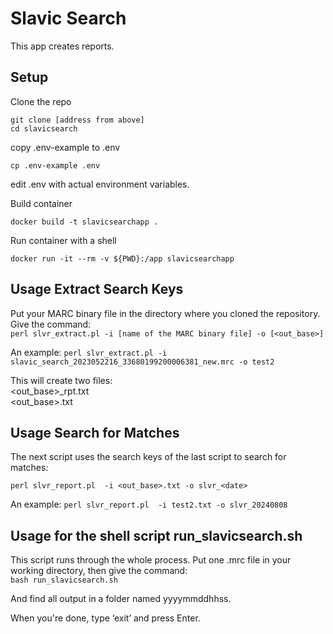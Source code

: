# Slavic Search

This app creates reports.

## Setup

Clone the repo

```
git clone [address from above]
cd slavicsearch
```

copy .env-example to .env

```
cp .env-example .env
```

edit .env with actual environment variables.

Build container
```
docker build -t slavicsearchapp .
```

Run container with a shell
```
docker run -it --rm -v ${PWD}:/app slavicsearchapp
```

## Usage Extract Search Keys
Put your MARC binary file in the directory where you cloned the repository.
Give the command:  
```perl slvr_extract.pl -i [name of the MARC binary file] -o [<out_base>]```

An example:
```perl slvr_extract.pl -i slavic_search_2023052216_33680199200006381_new.mrc -o test2```

This will create two files:  
<out_base>_rpt.txt  
<out_base>.txt  

## Usage Search for Matches
The next script uses the search keys of the last script to search for matches:

```perl slvr_report.pl  -i <out_base>.txt -o slvr_<date>```

An example:
```perl slvr_report.pl  -i test2.txt -o slvr_20240808```

## Usage for the shell script run_slavicsearch.sh

This script runs through the whole process. Put one .mrc file in your working directory, then give the command:  
```bash run_slavicsearch.sh```

And find all output in a folder named yyyymmddhhss.

When you're done, type ‘exit’ and press Enter.
